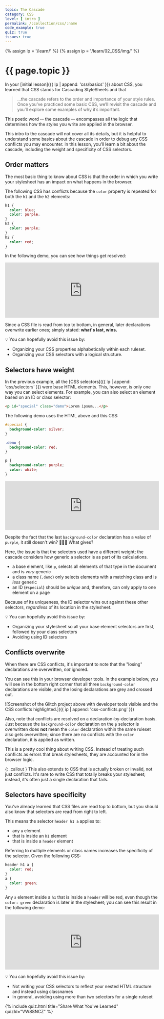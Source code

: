 ```yaml
---
topic: The Cascade
category: CSS
level: [ intro ]
permalink: /:collection/css/:name
code_example: true
quiz: true
issues: true
---
```


{% assign lp = '/learn/' %}
{% assign ip = '/learn/02_CSS/img/' %}


# {{ page.topic }}

In your [initial lesson]({{ lp | append: 'css/basics' }}) about CSS, you learned that CSS stands for Cascading StyleSheets and that

> ...the cascade refers to the order and importance of your style rules. Once you’ve practiced some basic CSS, we’ll revisit the cascade and you’ll explore some examples of why it’s important.

This poetic word -- the cascade -- encompasses all the logic that determines how the styles you write are applied in the browser. 

This intro to the cascade will not cover all its details, but it is helpful to understand some basics about the cascade in order to debug any CSS conflicts you may encounter. In this lesson, you'll learn a bit about the cascade, including the weight and specificity of CSS selectors.

## Order matters
The most basic thing to know about CSS is that the order in which you write your stylesheet has an impact on what happens in the browser.

The following CSS has conflicts because the `color` property is repeated for both the `h1` and the `h2` elements:

```css
h1 {
  color: blue;
  color: purple;
}
h2 {
  color: purple;
}
h2 {
  color: red;
}
```

In the following demo, you can see how things get resolved:

<div class="glitch-embed-wrap" style="height: 180px; width: 100%;">
  <iframe
    src="https://glitch.com/embed/#!/embed/css-cascade-1?path=index.html&previewSize=100&sidebarCollapsed=true"
    title="css-cascade-1 on Glitch"
    allow="geolocation; microphone; camera; midi; vr; encrypted-media"
    style="height: 100%; width: 100%; border: 0;">
  </iframe>
</div>

Since a CSS file is read from top to bottom, in general, later declarations overwrite earlier ones; simply stated: **what's last, wins.**

<span class="emoji text-larger">💡</span> You can hopefully avoid this issue by:
- Organizing your CSS properties alphabetically within each ruleset.
- Organizing your CSS selectors with a logical structure.

## Selectors have weight
In the previous example, all the [CSS selectors]({{ lp | append: 'css/selectors' }}) were base HTML elements. This, however, is only one way you can select elements. For example, you can also select an element based on an ID or class selector:

```html
<p id="special" class="demo">Lorem ipsum...</p>
```

The following demo uses the HTML above and this CSS:

```css
#special {
  background-color: silver;
}

.demo {
  background-color: red;
}

p {
  background-color: purple;
  color: white;
}
```

<div class="glitch-embed-wrap" style="height: 160px; width: 100%;">
  <iframe
    src="https://glitch.com/embed/#!/embed/css-cascade-2?path=styles.css&previewSize=100&sidebarCollapsed=true"
    title="css-cascade-2 on Glitch"
    allow="geolocation; microphone; camera; midi; vr; encrypted-media"
    style="height: 100%; width: 100%; border: 0;">
  </iframe>
</div>

Despite the fact that the last `background-color` declaration has a value of `purple`, it still doesn't win? <span class="emoji">🤷🏻‍♀️</span> What gives?

Here, the issue is that the selectors used have a different weight; the cascade considers how generic a selector is as part of its calculations.

- a base element, like `p`, selects all elements of that type in the document and is _very_ generic
- a class name (`.demo`) only selects elements with a matching class and is _less_ generic
- an ID (`#special`) should be _unique_ and, therefore, can only apply to one element on a page

Because of its uniqueness, the ID selector wins out against these other selectors, _regardless_ of its location in the stylesheet.

<span class="emoji text-larger">💡</span> You can hopefully avoid this issue by:
- Organizing your stylesheet so all your base element selectors are first, followed by your class selectors
- Avoiding using ID selectors

## Conflicts overwrite
When there are CSS conflicts, it's important to note that the "losing" declarations are overwritten, _not_ ignored.

You can see this in your browser developer tools. In the example below, you will see in the bottom right corner that all three `background-color` declarations are visible, and the losing declarations are grey and crossed out.

![Screenshot of the Glitch project above with developer tools visible and the CSS conflicts highlighted.]({{ ip | append: 'css-conflicts.png' }})

Also, note that conflicts are resolved on a declaration-by-declaration basis. Just because the `background-color` declaration on the `p` selector is overwritten does **not** mean the `color` declaration within the same ruleset also gets overwritten; since there are no conflicts with the `color` declaration, it is applied as written.

This is a pretty cool thing about writing CSS. Instead of treating such conflicts as errors that break stylesheets, they are accounted for in the browser logic.

{: .callout }
This also extends to CSS that is actually broken or invalid, not just conflicts. It's rare to write CSS that totally breaks your stylesheet; instead, it's often just a single declaration that fails.

## Selectors have specificity
You've already learned that CSS files are read top to bottom, but you should also know that selectors are read from right to left.

This means the selector `header h1 a` applies to:
- any `a` element
- that is inside an `h1` element
- that is inside a `header` element

Referring to multiple elements or class names increases the specificity of the selector. Given the following CSS:

```css
header h1 a {
  color: red;
}
a {
  color: green;
}
```

Any `a` element inside a `h1` that is inside a `header` will be red, even though the `color: green` declaration is later in the stylesheet; you can see this result in the following demo:

<div class="glitch-embed-wrap" style="height: 180px; width: 100%;">
  <iframe
    src="https://glitch.com/embed/#!/embed/css-cascade-3?path=styles.css&previewSize=100&sidebarCollapsed=true"
    title="css-cascade-3 on Glitch"
    allow="geolocation; microphone; camera; midi; vr; encrypted-media"
    style="height: 100%; width: 100%; border: 0;">
  </iframe>
</div>

<span class="emoji text-larger">💡</span> You can hopefully avoid this issue by:
- Not writing your CSS selectors to reflect your nested HTML structure and instead using classnames
- In general, avoiding using more than two selectors for a single ruleset

<!-- CSS Cascade 1 -->
{% include quiz.html
  title="Share What You've Learned"
  quizId="VW88NCZ"
%}

